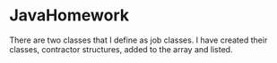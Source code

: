 # JavaHomework
There are two classes that I define as job classes.
I have created their classes, contractor structures, added to the array and listed.
